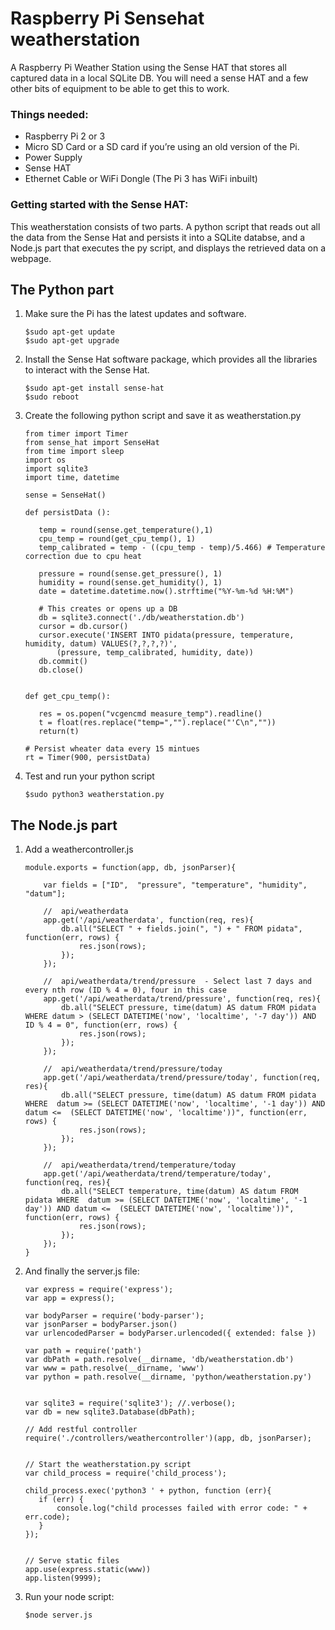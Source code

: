 # Raspberry Pi Sensehat weatherstation

A Raspberry Pi Weather Station using the Sense HAT that stores all captured data in a local SQLite DB. You will need a sense HAT and a few other bits of equipment to be able to get this to work.

### Things needed:

 - Raspberry Pi 2 or 3
 - Micro SD Card or a SD card if you’re using an old version of the Pi.
 - Power Supply
 - Sense HAT
 - Ethernet Cable or WiFi Dongle (The Pi 3 has WiFi inbuilt)
 
### Getting started with the Sense HAT:
This weatherstation consists of two parts. A python script that reads out all the data from the Sense Hat and persists it into a SQLite databse, and a Node.js part that executes the py script, and displays the retrieved data on a webpage. 

## The Python part

 1. Make sure the Pi has the latest updates and software. 
    ```
    $sudo apt-get update
    $sudo apt-get upgrade
    ```
 2. Install the Sense Hat software package, which provides all the libraries to interact with the Sense Hat.
    ```
    $sudo apt-get install sense-hat
    $sudo reboot
    ```
 3. Create the following python script and save it as weatherstation.py
     ```
    from timer import Timer
    from sense_hat import SenseHat
    from time import sleep
    import os
    import sqlite3
    import time, datetime

    sense = SenseHat()

    def persistData ():
    
        temp = round(sense.get_temperature(),1)
        cpu_temp = round(get_cpu_temp(), 1)
        temp_calibrated = temp - ((cpu_temp - temp)/5.466) # Temperature correction due to cpu heat

        pressure = round(sense.get_pressure(), 1)
        humidity = round(sense.get_humidity(), 1)
        date = datetime.datetime.now().strftime("%Y-%m-%d %H:%M") 
    
        # This creates or opens up a DB
        db = sqlite3.connect('./db/weatherstation.db')
        cursor = db.cursor()
        cursor.execute('INSERT INTO pidata(pressure, temperature, humidity, datum) VALUES(?,?,?,?)', 
            (pressure, temp_calibrated, humidity, date))
        db.commit()
        db.close()

    
    def get_cpu_temp():
    
        res = os.popen("vcgencmd measure_temp").readline()
        t = float(res.replace("temp=","").replace("'C\n",""))
        return(t)
        
    # Persist wheater data every 15 mintues
    rt = Timer(900, persistData) 
    ```
4. Test and run your python script 
    ```
    $sudo python3 weatherstation.py
    ```

## The Node.js part


1. Add a weathercontroller.js
    ```
    module.exports = function(app, db, jsonParser){
    
        var fields = ["ID",  "pressure", "temperature", "humidity", "datum"];
  
        //  api/weatherdata
        app.get('/api/weatherdata', function(req, res){ 
            db.all("SELECT " + fields.join(", ") + " FROM pidata", function(err, rows) {
                res.json(rows); 
            });                       
        });

        //  api/weatherdata/trend/pressure  - Select last 7 days and every nth row (ID % 4 = 0), four in this case
        app.get('/api/weatherdata/trend/pressure', function(req, res){ 
            db.all("SELECT pressure, time(datum) AS datum FROM pidata WHERE datum > (SELECT DATETIME('now', 'localtime', '-7 day')) AND ID % 4 = 0", function(err, rows) {
                res.json(rows); 
            });                       
        });

        //  api/weatherdata/trend/pressure/today
        app.get('/api/weatherdata/trend/pressure/today', function(req, res){ 
            db.all("SELECT pressure, time(datum) AS datum FROM pidata WHERE  datum >= (SELECT DATETIME('now', 'localtime', '-1 day')) AND datum <=  (SELECT DATETIME('now', 'localtime'))", function(err, rows) {
                res.json(rows); 
            });                       
        });
    
        //  api/weatherdata/trend/temperature/today
        app.get('/api/weatherdata/trend/temperature/today', function(req, res){ 
            db.all("SELECT temperature, time(datum) AS datum FROM pidata WHERE  datum >= (SELECT DATETIME('now', 'localtime', '-1 day')) AND datum <=  (SELECT DATETIME('now', 'localtime'))", function(err, rows) {
                res.json(rows); 
            });                       
        });
    }
    ```
    
 2. And finally the server.js file:
     ```
    var express = require('express');
    var app = express();

    var bodyParser = require('body-parser');
    var jsonParser = bodyParser.json()
    var urlencodedParser = bodyParser.urlencoded({ extended: false })

    var path = require('path')
    var dbPath = path.resolve(__dirname, 'db/weatherstation.db')
    var www = path.resolve(__dirname, 'www')
    var python = path.resolve(__dirname, 'python/weatherstation.py')

    
    var sqlite3 = require('sqlite3'); //.verbose();
    var db = new sqlite3.Database(dbPath);

    // Add restful controller
    require('./controllers/weathercontroller')(app, db, jsonParser);


    // Start the weatherstation.py script
    var child_process = require('child_process');

    child_process.exec('python3 ' + python, function (err){
        if (err) {
            console.log("child processes failed with error code: " + err.code);
        }
    });


    // Serve static files
    app.use(express.static(www))
    app.listen(9999);
     
3. Run your node script:
    ``` 
    $node server.js
    ```
